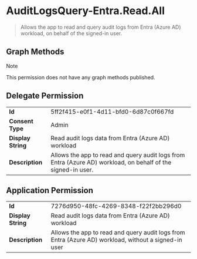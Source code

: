 # AuditLogsQuery-Entra.Read.All

> Allows the app to read and query audit logs from Entra (Azure AD) workload, on behalf of the signed-in user.
## Graph Methods

> [!NOTE]
> This permission does not have any graph methods published.

## Delegate Permission
|||
|-|-|
|**Id**|5ff2f415-e0f1-4d11-bfd0-6d87c0f667fd|
|**Consent Type**|Admin|
|**Display String**|Read audit logs data from Entra (Azure AD) workload|
|**Description**|Allows the app to read and query audit logs from Entra (Azure AD) workload, on behalf of the signed-in user.|
## Application Permission
|||
|-|-|
|**Id**|7276d950-48fc-4269-8348-f22f2bb296d0|
|**Display String**|Read audit logs data from Entra (Azure AD) workload|
|**Description**|Allows the app to read and query audit logs from Entra (Azure AD) workload, without a signed-in user|

